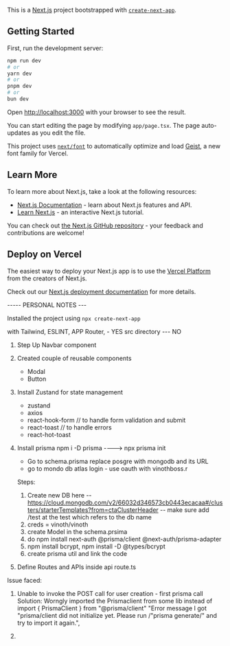 This is a [Next.js](https://nextjs.org) project bootstrapped with [`create-next-app`](https://nextjs.org/docs/app/api-reference/cli/create-next-app).

## Getting Started

First, run the development server:

```bash
npm run dev
# or
yarn dev
# or
pnpm dev
# or
bun dev
```

Open [http://localhost:3000](http://localhost:3000) with your browser to see the result.

You can start editing the page by modifying `app/page.tsx`. The page auto-updates as you edit the file.

This project uses [`next/font`](https://nextjs.org/docs/app/building-your-application/optimizing/fonts) to automatically optimize and load [Geist](https://vercel.com/font), a new font family for Vercel.

## Learn More

To learn more about Next.js, take a look at the following resources:

- [Next.js Documentation](https://nextjs.org/docs) - learn about Next.js features and API.
- [Learn Next.js](https://nextjs.org/learn) - an interactive Next.js tutorial.

You can check out [the Next.js GitHub repository](https://github.com/vercel/next.js) - your feedback and contributions are welcome!

## Deploy on Vercel

The easiest way to deploy your Next.js app is to use the [Vercel Platform](https://vercel.com/new?utm_medium=default-template&filter=next.js&utm_source=create-next-app&utm_campaign=create-next-app-readme) from the creators of Next.js.

Check out our [Next.js deployment documentation](https://nextjs.org/docs/app/building-your-application/deploying) for more details.

----- PERSONAL NOTES ---

Installed the project using
`npx create-next-app`

with Tailwind, ESLINT, APP Router, - YES
src directory --- NO

1. Step Up Navbar component

2. Created couple of reusable components
    - Modal
    - Button 

3. Install Zustand for state management
    -   zustand 
    -   axios
    -   react-hook-form  // to handle form validation and submit
    -   react-toast // to handle errors
    -   react-hot-toast


4. Install prisma
     npm i -D prisma ----> npx prisma init
     - Go to schema.prisma replace posgre with mongodb and its URL
     - go to mondo db atlas login - use oauth with vinothboss.r

     Steps: 
     1. Create new DB here -- https://cloud.mongodb.com/v2/66032d346573cb0443ecacaa#/clusters/starterTemplates?from=ctaClusterHeader -- make sure add /test at the test which refers to the db name
     2. creds = vinoth/vinoth
     3. create Model in the schema.prsima 
     4. do npm install next-auth @prisma/client @next-auth/prisma-adapter
     5. npm install bcrypt, npm install -D @types/bcrypt
     6. create prisma util and link the code
     
5. Define Routes and APIs inside api route.ts




Issue faced: 
1. Unable to invoke the POST call for user creation - first prisma call
    Solution: Worngly imported the Prismaclient from some lib instead of 
            import { PrismaClient } from "@prisma/client"
    "Error message I got "prisma/client did not initialize yet. Please run /"prisma generate/" and try to import it again.",

2. 


